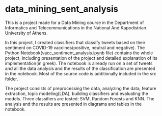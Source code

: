 # data_mining_sent_analysis

This is a project made for a Data Mining course in the Department of Informatics and Telecommunications in the National And Kapodistrian University of Athens.

In this project, I created classifiers that classify tweets based on their sentiment on COVID-19 vaccines(positive, neutral and negative). The Python Notebook(vacc_sentiment_analysis.ipynb file) contains the whole project, including presentation of the project and detailed explanation of its implementation(in greek). The notebook is already run on a set of tweets and all the data analysis and the results of the classification are presented in the notebook. Most of the source code is additionally included in the src folder.

The project consists of preprocessing the data, analyzing the data, feature extraction, topic modeling(LDA), building classifiers and evaluating the models. Three classifiers are tested: SVM, Random Forests and KNN. The analysis and the results are presented in diagrams and tables in the notebook.
